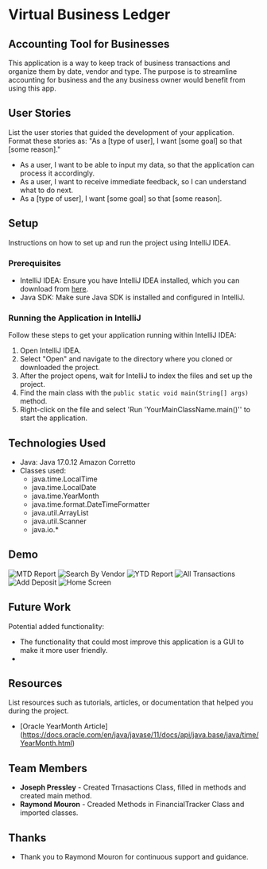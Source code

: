 # Virtual Business Ledger

## Accounting Tool for Businesses

This application is a way to keep track of business transactions and organize them by date, vendor and type. The purpose is to streamline accounting for business and the any business owner would benefit from using this app.

## User Stories

List the user stories that guided the development of your application. Format these stories as: "As a [type of user], I want [some goal] so that [some reason]."

- As a user, I want to be able to input my data, so that the application can process it accordingly.
- As a user, I want to receive immediate feedback, so I can understand what to do next.
- As a [type of user], I want [some goal] so that [some reason].
## Setup

Instructions on how to set up and run the project using IntelliJ IDEA.

### Prerequisites

- IntelliJ IDEA: Ensure you have IntelliJ IDEA installed, which you can download from [here](https://www.jetbrains.com/idea/download/).
- Java SDK: Make sure Java SDK is installed and configured in IntelliJ.

### Running the Application in IntelliJ

Follow these steps to get your application running within IntelliJ IDEA:

1. Open IntelliJ IDEA.
2. Select "Open" and navigate to the directory where you cloned or downloaded the project.
3. After the project opens, wait for IntelliJ to index the files and set up the project.
4. Find the main class with the `public static void main(String[] args)` method.
5. Right-click on the file and select 'Run 'YourMainClassName.main()'' to start the application.

## Technologies Used

- Java: Java 17.0.12 Amazon Corretto
- Classes used:
  - java.time.LocalTime
  - java.time.LocalDate
  - java.time.YearMonth
  - java.time.format.DateTimeFormatter
  - java.util.ArrayList
  - java.util.Scanner
  - java.io.*

## Demo

![MTD Report]("C:\Users\jpres\Pictures\Screenshots\MTDReport.png")
![Search By Vendor]("C:\Users\jpres\Pictures\Screenshots\SearchByVendor.png")
![YTD Report]("C:\Users\jpres\Pictures\Screenshots\YTDReport.png")
![All Transactions]("C:\Users\jpres\Pictures\Screenshots\AllTransactions.png")
![Add Deposit]("C:\Users\jpres\Pictures\Screenshots\AddDeposit.png")
![Home Screen]("C:\Users\jpres\Pictures\Screenshots\HomeScreen.png")

## Future Work

Potential added functionality:

- The functionality that could most improve this application is a GUI to make it more user friendly.
- 

## Resources

List resources such as tutorials, articles, or documentation that helped you during the project.

- [Oracle YearMonth Article] (https://docs.oracle.com/en/java/javase/11/docs/api/java.base/java/time/YearMonth.html)


## Team Members

- **Joseph Pressley** - Created Trnasactions Class, filled in methods and created main method.
- **Raymond Mouron** - Creaded Methods in FinancialTracker Class and imported classes. 


## Thanks


- Thank you to Raymond Mouron for continuous support and guidance.